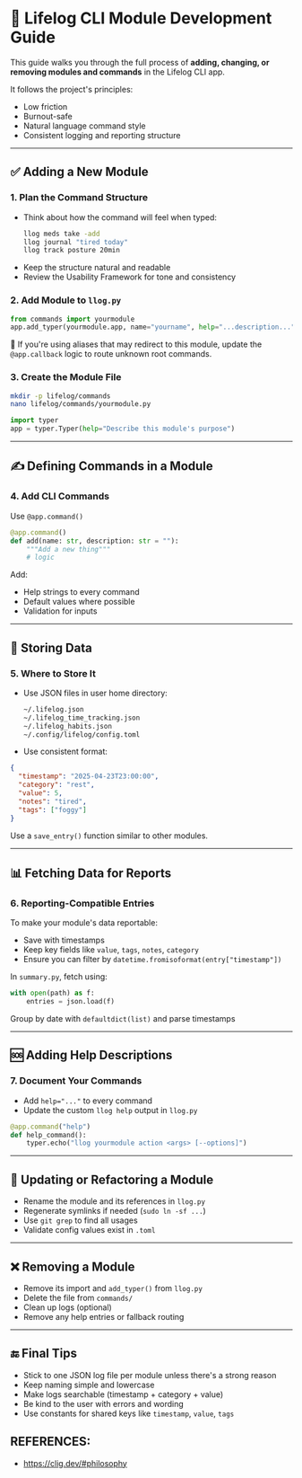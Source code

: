 # 🧱 Lifelog CLI Module Development Guide

This guide walks you through the full process of **adding, changing, or removing modules and commands** in the Lifelog CLI app.

It follows the project's principles:

- Low friction
- Burnout-safe
- Natural language command style
- Consistent logging and reporting structure

---

## ✅ Adding a New Module

### 1. **Plan the Command Structure**

- Think about how the command will feel when typed:
  ```bash
  llog meds take -add
  llog journal "tired today"
  llog track posture 20min
  ```
- Keep the structure natural and readable
- Review the Usability Framework for tone and consistency

### 2. **Add Module to `llog.py`**

```python
from commands import yourmodule
app.add_typer(yourmodule.app, name="yourname", help="...description...")
```

📌 If you're using aliases that may redirect to this module, update the `@app.callback` logic to route unknown root commands.

### 3. **Create the Module File**

```bash
mkdir -p lifelog/commands
nano lifelog/commands/yourmodule.py
```

```python
import typer
app = typer.Typer(help="Describe this module's purpose")
```

---

## ✍️ Defining Commands in a Module

### 4. **Add CLI Commands**

Use `@app.command()`

```python
@app.command()
def add(name: str, description: str = ""):
    """Add a new thing"""
    # logic
```

Add:

- Help strings to every command
- Default values where possible
- Validation for inputs

---

## 💾 Storing Data

### 5. **Where to Store It**

- Use JSON files in user home directory:

  ```bash
  ~/.lifelog.json
  ~/.lifelog_time_tracking.json
  ~/.lifelog_habits.json
  ~/.config/lifelog/config.toml
  ```

- Use consistent format:

```json
{
  "timestamp": "2025-04-23T23:00:00",
  "category": "rest",
  "value": 5,
  "notes": "tired",
  "tags": ["foggy"]
}
```

Use a `save_entry()` function similar to other modules.

---

## 📊 Fetching Data for Reports

### 6. **Reporting-Compatible Entries**

To make your module's data reportable:

- Save with timestamps
- Keep key fields like `value`, `tags`, `notes`, `category`
- Ensure you can filter by `datetime.fromisoformat(entry["timestamp"])`

In `summary.py`, fetch using:

```python
with open(path) as f:
    entries = json.load(f)
```

Group by date with `defaultdict(list)` and parse timestamps

---

## 🆘 Adding Help Descriptions

### 7. **Document Your Commands**

- Add `help="..."` to every command
- Update the custom `llog help` output in `llog.py`

```python
@app.command("help")
def help_command():
    typer.echo("llog yourmodule action <args> [--options]")
```

---

## 🔄 Updating or Refactoring a Module

- Rename the module and its references in `llog.py`
- Regenerate symlinks if needed (`sudo ln -sf ...`)
- Use `git grep` to find all usages
- Validate config values exist in `.toml`

---

## ❌ Removing a Module

- Remove its import and `add_typer()` from `llog.py`
- Delete the file from `commands/`
- Clean up logs (optional)
- Remove any help entries or fallback routing

---

## 🔚 Final Tips

- Stick to one JSON log file per module unless there's a strong reason
- Keep naming simple and lowercase
- Make logs searchable (timestamp + category + value)
- Be kind to the user with errors and wording
- Use constants for shared keys like `timestamp`, `value`, `tags`

## REFERENCES:

- https://clig.dev/#philosophy
